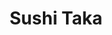 ---
layout: place
title: "Sushi Taka"
permalink: /california/irvine/sushi-taka.html
stateAbbr: CA
stateName: California
cityName: Irvine
seo:
  name: "Sushi Taka"
  type: Restaurant
  links: http://www.sushitakairvine.com/
description: "Looking for sushi in Irvine, California? Check out Sushi Taka for a delightful Japanese dining experience. Enjoy a variety of sushi and other dishes in a wel..."
place_id: ChIJG8LizEff3IARiwwvFn11DWs
photos:
  - name: >-
      places/ChIJG8LizEff3IARiwwvFn11DWs/photos/AeeoHcJcB3xGU_xxUR7FnyNLxiA-9LQ9g16f3RdlboRNKgQasoRZ67hVEI6ah9grZFhtJWbPW6y8WULSB_OT_pyAv-4UYA007OiLCpXeAUFWapIJCyzqOJxczvxRAWo_GVlC6HYuWKTC7pj_ErsyNZrFx0juVuKhOVeLW3ya7gMFbdWX3fjCHZaLliFIt2kbNJdQ1yBy-yrFu9UTiv4nV8TJYFxRcPrOrkAlz1KarsDhUcilv6MeBdctLatDHJenV1kLwUf2Y_TczjSQpHkKXNY_9WfbNN4firb-a9FnHB9bXuhSOTG0bMQu6MDJzojoVTqs0PKAbcX-IXO36uSWfcFZvhcsZY8TYM6jjFWyBnz1BJ1DITX8j_TLd4TfbKEowgJXEjius6NWyWBrKFcn2pj4Xzp469INP_fh9UIImNWrlu4
    widthPx: 3024
    heightPx: 4032
    authorAttributions:
      - displayName: Evan Nguyen
        uri: https://maps.google.com/maps/contrib/113105576465887270458
        photoUri: >-
          https://lh3.googleusercontent.com/a-/ALV-UjW40_bU38pLZkuyaZqYFom-Uw5JzrPKkrngsolANg13qr9s4pC-GA=s100-p-k-no-mo
    flagContentUri: >-
      https://www.google.com/local/imagery/report/?cb_client=maps_api_places.places_api&image_key=!1e10!2sCIHM0ogKEICAgICKlcihaw&hl=en-US
    googleMapsUri: >-
      https://www.google.com/maps/place//data=!3m4!1e2!3m2!1sCIHM0ogKEICAgICKlcihaw!2e10!4m2!3m1!1s0x80dcdf47cce2c21b:0x6b0d757d162f0c8b
  - name: >-
      places/ChIJG8LizEff3IARiwwvFn11DWs/photos/AeeoHcJJ3A1bMYOeng2T5SYz4E5qjQQVb2E38pBSjL7nc32C7S6BZIaNeTVZ4R_TM7-srPdlw8j3iuoEXNQtXBcoi3_p9_Um7J0j6mvExcKsSHMEtvLopuNR217lSuXjFqfVrYl87kJrAxemL5Mx6TeRZ9Gm6DKmYRBmw0kQWv3YsLtz_oezQq9uJd4EKHLV9j-cxh9Xr2ndlMxE413zPCeLDHQanWgkDaoS4heIDFLZFE_4RLT_AovUUbAKvGhIpginL0rrLW_IqfHU29VSY-gVDt80ArDxh3UGFWTpIgIfx8SOzg
    widthPx: 848
    heightPx: 632
    authorAttributions:
      - displayName: Sushi Taka
        uri: https://maps.google.com/maps/contrib/111399922522115385181
        photoUri: >-
          https://lh3.googleusercontent.com/a-/ALV-UjUc_57M-xsOcfVDP3nUakZo2_hAjNKC3R-5yNjv9vNctKQseDg=s100-p-k-no-mo
    flagContentUri: >-
      https://www.google.com/local/imagery/report/?cb_client=maps_api_places.places_api&image_key=!1e10!2sAF1QipOh_ET5VXLdUkBhCN4YjVJ5NbLZLQvBE5EnLR_d&hl=en-US
    googleMapsUri: >-
      https://www.google.com/maps/place//data=!3m4!1e2!3m2!1sAF1QipOh_ET5VXLdUkBhCN4YjVJ5NbLZLQvBE5EnLR_d!2e10!4m2!3m1!1s0x80dcdf47cce2c21b:0x6b0d757d162f0c8b
  - name: >-
      places/ChIJG8LizEff3IARiwwvFn11DWs/photos/AeeoHcKh8sYsEsGxXbINhAnnP3VpbyitKCP_Y-QTGDliRSbDSF3Wx4cb9EXcAzG_NvsCi-UXtdF-MihBxqOBovaGyB-4iZc1H3IBPchm3fxtva_0G_mPcJUaIaYDctOva9b9u7cRWGcpqt4giAoZ304e4HAdBnX2-IeuHpE8TSNlB350PtguoZrzWACnt605HdqRPy_lZVj0EVTaDmFOYW-te2Tyo199vXk7KBMpqwCBm5Y2XyFlmbQ-m0Qnez7cMn468zzjEGhDKyOXr_E45p1cWuj_DkjOGEz-u4zwx2o4Jo14Bg
    widthPx: 838
    heightPx: 552
    authorAttributions:
      - displayName: Sushi Taka
        uri: https://maps.google.com/maps/contrib/111399922522115385181
        photoUri: >-
          https://lh3.googleusercontent.com/a-/ALV-UjUc_57M-xsOcfVDP3nUakZo2_hAjNKC3R-5yNjv9vNctKQseDg=s100-p-k-no-mo
    flagContentUri: >-
      https://www.google.com/local/imagery/report/?cb_client=maps_api_places.places_api&image_key=!1e10!2sAF1QipNXJfWfRq6PWrnVT_ggudM-odOwqVhG8vO5mvP8&hl=en-US
    googleMapsUri: >-
      https://www.google.com/maps/place//data=!3m4!1e2!3m2!1sAF1QipNXJfWfRq6PWrnVT_ggudM-odOwqVhG8vO5mvP8!2e10!4m2!3m1!1s0x80dcdf47cce2c21b:0x6b0d757d162f0c8b
  - name: >-
      places/ChIJG8LizEff3IARiwwvFn11DWs/photos/AeeoHcLult0UM3pUV4AOCTcUEZ1AlyHovuJLy5qoCKJlf6vwKzTAiiAh7u2bjx81U1BEB3-w4ihDMvMaBvFsUcxmsXGMWOU7p3MP6BSpZOS51Rv7CGqgiWqYMgcKjv_NrTfFN9IbLOBQwEh15-pIrFkYN9ECOJvDFc038uUJj7jmqtMMOzbYVoVXTNhcjlFV22YkbDABoEuhrRU3p5RP96UDOK4CycR1qKzdWfE3GOuoyqifYWsRA1WMbJMr99KwDHiqiHNYyItLJeFyTrxXcxyxp9UEjkb540phfGS7qYhVjkjkyycPzxZYpgZx1LiIqj8Gshcw80lagSSr53IiGqhVBtmw2sVdezi7cTIxFMnWn6a8dlY-9e1P909f-qX8IL0AeksA0YNlf4lUvb7a3fLEPouDpLHmVTD4fqkZSkoZOK5gWg
    widthPx: 3024
    heightPx: 4032
    authorAttributions:
      - displayName: Ilia Sorokin
        uri: https://maps.google.com/maps/contrib/101401262910911480647
        photoUri: >-
          https://lh3.googleusercontent.com/a/ACg8ocKEZPcXqG_tmoPl001v5LlU4kobCOzTJeVhAgPexzdaJt05=s100-p-k-no-mo
    flagContentUri: >-
      https://www.google.com/local/imagery/report/?cb_client=maps_api_places.places_api&image_key=!1e10!2sCIHM0ogKEICAgIC9yMv_cg&hl=en-US
    googleMapsUri: >-
      https://www.google.com/maps/place//data=!3m4!1e2!3m2!1sCIHM0ogKEICAgIC9yMv_cg!2e10!4m2!3m1!1s0x80dcdf47cce2c21b:0x6b0d757d162f0c8b
  - name: >-
      places/ChIJG8LizEff3IARiwwvFn11DWs/photos/AeeoHcK6DTXjhW8nFZ_YJwHl7cTY5tWuZNGUu6PPOwlDJXLhd1wDSgRwEpB1h1M0lxpaTXrezwXTMtXmjJHX1bKkZiCZBQT-xPUI0trLSbDFuWqEy7nePvx9MnEp7CvDEEBlRbjd2AM60RbkUOJmMAB0EAk3-FpOcnayTmCZm-fKwAxL7vMIsbYc_1s6QzTQ3smViu57LMXBked3vgDE4jFWxJZs26iyfsj-Kibr01HNZbEwj3HXlDMk5if7g0v-ajHPL-1FfhziHdqobpvWzwSqhnDHjOFy-MOUK90I7AooEgWjlFd8iXj_maa-dQPA6pOt8pj4uk4MnrnjAuCjs21iv50VW1FOYMTJu2Jp5nafBeCTjFFpVKGrvoW4bewtvcdM_K0jqTHoYGvRTJBXO07ncLc0F-_x9WVFzeJGSYc5WGt7ZAc
    widthPx: 4000
    heightPx: 3000
    authorAttributions:
      - displayName: warit srimadee
        uri: https://maps.google.com/maps/contrib/102767298882679849082
        photoUri: >-
          https://lh3.googleusercontent.com/a-/ALV-UjVJIesCG37DsZmhxUeDyScC71FYQNb2111JnUC453TPlJG66knaHg=s100-p-k-no-mo
    flagContentUri: >-
      https://www.google.com/local/imagery/report/?cb_client=maps_api_places.places_api&image_key=!1e10!2sCIHM0ogKEICAgICuhvzvpAE&hl=en-US
    googleMapsUri: >-
      https://www.google.com/maps/place//data=!3m4!1e2!3m2!1sCIHM0ogKEICAgICuhvzvpAE!2e10!4m2!3m1!1s0x80dcdf47cce2c21b:0x6b0d757d162f0c8b
  - name: >-
      places/ChIJG8LizEff3IARiwwvFn11DWs/photos/AeeoHcLUvrCVZ-O9z_mGknezSHl3JVhT1nuoEynalm0nS_L9rpl-w2TvpK3xnuhOd3SM0YK_p5WfvFmoXn0hB_KX8_goMZtO3ASZFFdCCvuKckaf0zLTqyTxwfeBMaVvXpgq8XyzXMwx0QAS4DWozFrcE2tFbmGwTYPc3T_rmRKoRuUU2ZIPnzdSEW5TCFPaD-XjVdmMXCJ9SCDYqqrzInZ5qdH6w-0zDV1KE-7u8snWGFSr4A6vc55zzCyvw_ONCVzAz3j009EI5HZad-r4r9A05ka4qnZuA69igKcip72MhYXubJIVoNZOptv_EtKstRGFqzHHQfP3gWjWtW-IL2cYQOXYbUvM_WK5mCo_ytLrDj9apOUwCzIP5SQwx6CmJh5V1YBE_N9uSuAcZOF8G0Mp5y866XtE5_AWQemeGKRDhg8ESg
    widthPx: 4000
    heightPx: 3000
    authorAttributions:
      - displayName: warit srimadee
        uri: https://maps.google.com/maps/contrib/102767298882679849082
        photoUri: >-
          https://lh3.googleusercontent.com/a-/ALV-UjVJIesCG37DsZmhxUeDyScC71FYQNb2111JnUC453TPlJG66knaHg=s100-p-k-no-mo
    flagContentUri: >-
      https://www.google.com/local/imagery/report/?cb_client=maps_api_places.places_api&image_key=!1e10!2sCIHM0ogKEICAgICuhvzvRA&hl=en-US
    googleMapsUri: >-
      https://www.google.com/maps/place//data=!3m4!1e2!3m2!1sCIHM0ogKEICAgICuhvzvRA!2e10!4m2!3m1!1s0x80dcdf47cce2c21b:0x6b0d757d162f0c8b
  - name: >-
      places/ChIJG8LizEff3IARiwwvFn11DWs/photos/AeeoHcKNOsKvNEK6z9wSDbZ40Tyk2xd4MglLoAXEjLoo2J6axjU0mx4eB4bFwdYPND7NPBb89u-H5WIycGjMZ7Skqf_lWZzxWIK03zhNFmTIWB4IA6ml2AyNyZjvyHpIm1loZCKVUT5gTFMZg-cGywkrmcabbyZgBgzd6lRC1ONG2oovipvtdBQn4Qc7FnxEkARqgBJDPh4jarpukQMoOgQR5hAgYXQmnCMzjTmL-zGEo8A2JQD1UilDAxO0QGHcAvoh5T_nYUvK21naCM76jxb8chdYy9SwDqDYrdwq77Oh22Y5dg
    widthPx: 3818
    heightPx: 2477
    authorAttributions:
      - displayName: Sushi Taka
        uri: https://maps.google.com/maps/contrib/111399922522115385181
        photoUri: >-
          https://lh3.googleusercontent.com/a-/ALV-UjUc_57M-xsOcfVDP3nUakZo2_hAjNKC3R-5yNjv9vNctKQseDg=s100-p-k-no-mo
    flagContentUri: >-
      https://www.google.com/local/imagery/report/?cb_client=maps_api_places.places_api&image_key=!1e10!2sAF1QipNA9RXpf6pgoCNhiUliMIrf4HKiCSqfd3qu0XtX&hl=en-US
    googleMapsUri: >-
      https://www.google.com/maps/place//data=!3m4!1e2!3m2!1sAF1QipNA9RXpf6pgoCNhiUliMIrf4HKiCSqfd3qu0XtX!2e10!4m2!3m1!1s0x80dcdf47cce2c21b:0x6b0d757d162f0c8b
  - name: >-
      places/ChIJG8LizEff3IARiwwvFn11DWs/photos/AeeoHcI9IyP5eEohDTgY9puoJKp3wKxgWUgD80KLu4fmGzcXW3c9mF3iNYCb1ozhBPeg74BWeOl6YWkoGNNIqgbOqKbFutaH6ffLMDwjP11L4SVIsrPyLsoFlcJG68tFBcTEQ__ukCQ9p2m_yiebiBtxlYYJjdbHZSi-S1m8txPkrAcLXcCAY1mMuTP4ncP7jz94mDuMK06pJIittNuOSFYa-malwEWHRnBwfAGNOJV2xQeG6p3isNMnTmDNOfOuyj_Wumn8h0M0yictUy3Q4ch3FXrBwNfzQ2h-GCeHk4lwlG8aDQ
    widthPx: 610
    heightPx: 424
    authorAttributions:
      - displayName: Sushi Taka
        uri: https://maps.google.com/maps/contrib/111399922522115385181
        photoUri: >-
          https://lh3.googleusercontent.com/a-/ALV-UjUc_57M-xsOcfVDP3nUakZo2_hAjNKC3R-5yNjv9vNctKQseDg=s100-p-k-no-mo
    flagContentUri: >-
      https://www.google.com/local/imagery/report/?cb_client=maps_api_places.places_api&image_key=!1e10!2sAF1QipPtMPeUOKrfzDFTM6jIpa1zp5047D-e20AKJbTP&hl=en-US
    googleMapsUri: >-
      https://www.google.com/maps/place//data=!3m4!1e2!3m2!1sAF1QipPtMPeUOKrfzDFTM6jIpa1zp5047D-e20AKJbTP!2e10!4m2!3m1!1s0x80dcdf47cce2c21b:0x6b0d757d162f0c8b
  - name: >-
      places/ChIJG8LizEff3IARiwwvFn11DWs/photos/AeeoHcI2gCc-SvGSdH1TY19SHqoq9c9XHMM01sGe5iirZSAdjv-27B0nNP8n8C4mx2oUnpKChNAZrcx_KPKdiKxyRY3bCrT9Cshbo9LJlTBzWWY706xh2iyQVGzFfUjx8xSIbCtBZ4DmpEhkX5eM0baCBF_RA9HAH9-9HJebRCC7kd7HZLDCuKadv2NvYCfP6uvE1LkWv9JlI8D3Socfp_KyqU02VPN5JuD2hp5iyLfk2fcxyvXnZeBypCwj16wBtlp1RokG2HcL3AMUI05FKORqLtf80i2UktLPquFbudCanhRBZcpuv44Txn3sGuGV0yYrJgmv-oPXF1GCrrG0YgJ9i-VIz8R-1Kh7UhnXTLTy1St2JH_WUezrNjjSTvaOtvIVM9XcE56jM7vvzIBXtp0_f9HOpOs76k_2Chzm01oNK2c8Xzo
    widthPx: 3024
    heightPx: 4032
    authorAttributions:
      - displayName: Francis Teran
        uri: https://maps.google.com/maps/contrib/111364840243296086086
        photoUri: >-
          https://lh3.googleusercontent.com/a-/ALV-UjVKAwk_Fmnj85KZW2YSyUChTFrmiiWuculXLLkL6haDU1-MeanyEw=s100-p-k-no-mo
    flagContentUri: >-
      https://www.google.com/local/imagery/report/?cb_client=maps_api_places.places_api&image_key=!1e10!2sCIHM0ogKEICAgIDFn7-Y-gE&hl=en-US
    googleMapsUri: >-
      https://www.google.com/maps/place//data=!3m4!1e2!3m2!1sCIHM0ogKEICAgIDFn7-Y-gE!2e10!4m2!3m1!1s0x80dcdf47cce2c21b:0x6b0d757d162f0c8b
  - name: >-
      places/ChIJG8LizEff3IARiwwvFn11DWs/photos/AeeoHcJOhs0OqRQWV2IPxuK0govMEnHtiIa6QKIS4NyOS5htB1Xr9LX0d3Kf139ha5AlIJ75YfI6iL2znlsCRnEeQLO7cU51_OBgNqi_aXxRPt_yjEoeKoMPsQuUQQwI-eo-5evdeCoIy0yepuR2xg6Fg8oeFiBj7XeMpWArqKbOwOPpcWz7P5to6grTnrep32q7YJGXi4eKutIcIyHcOI9rbZW7Pd2is5_2BElY_tX_Ji69TfNBwwVmK7immgN5vSJWmXD6E4Ij_NIGquuBe-K4_jUbZBsL-Zuj0Z-ViLYvUnxnT7r9PL1En8KXDuVhRuAiUW8sUyB7pJpw5tqHqEUMVGFMX_RLQs2punfmP51zgReL8jXSzkuMjNGlrnqJDV6wLLedW8gItC_ku5VS9DhL7js_f30RK6GZ-NkVyIzCygjrHQ
    widthPx: 3024
    heightPx: 4032
    authorAttributions:
      - displayName: John Bishop
        uri: https://maps.google.com/maps/contrib/113690720033654134870
        photoUri: >-
          https://lh3.googleusercontent.com/a-/ALV-UjW0SBq7H90Tc4_4pIhuU9AhpVe8xIIA0vemzZXHm29wQWsW9s2q=s100-p-k-no-mo
    flagContentUri: >-
      https://www.google.com/local/imagery/report/?cb_client=maps_api_places.places_api&image_key=!1e10!2sCIHM0ogKEICAgICT_5KNXg&hl=en-US
    googleMapsUri: >-
      https://www.google.com/maps/place//data=!3m4!1e2!3m2!1sCIHM0ogKEICAgICT_5KNXg!2e10!4m2!3m1!1s0x80dcdf47cce2c21b:0x6b0d757d162f0c8b
address: 2967 Michelson Dr G, Irvine, CA 92612, USA
street: 2967 Michelson Dr G
city: Irvine
state: CA
zip: '92612'
country: USA
neighborhood: Irvine Business Complex
latitude: '33.672614'
longitude: '-117.846750'
accessibility_options:
  wheelchairAccessibleParking: true
  wheelchairAccessibleEntrance: true
  wheelchairAccessibleRestroom: true
  wheelchairAccessibleSeating: true
business_status: OPERATIONAL
name: Sushi Taka
google_maps_links:
  directionsUri: >-
    https://www.google.com/maps/dir//''/data=!4m7!4m6!1m1!4e2!1m2!1m1!1s0x80dcdf47cce2c21b:0x6b0d757d162f0c8b!3e0
  placeUri: https://maps.google.com/?cid=7713950916859071627
  writeAReviewUri: >-
    https://www.google.com/maps/place//data=!4m3!3m2!1s0x80dcdf47cce2c21b:0x6b0d757d162f0c8b!12e1
  reviewsUri: >-
    https://www.google.com/maps/place//data=!4m4!3m3!1s0x80dcdf47cce2c21b:0x6b0d757d162f0c8b!9m1!1b1
  photosUri: >-
    https://www.google.com/maps/place//data=!4m3!3m2!1s0x80dcdf47cce2c21b:0x6b0d757d162f0c8b!10e5
primary_type: Sushi Restaurant
opening_hours:
  regular: null
  current: null
secondary_opening_hours:
  regular:
    weekdayDescriptions: null
    type: null
  current:
    weekdayDescriptions: null
    type: null
phone: (949) 336-5555
price_level: PRICE_LEVEL_MODERATE
price_range: $20 &ndash; $30
rating: '3.6'
rating_count: 91
website: http://www.sushitakairvine.com/
reviews:
  - name: >-
      places/ChIJG8LizEff3IARiwwvFn11DWs/reviews/ChZDSUhNMG9nS0VJQ0FnTUNJbllMYUJREAE
    relativePublishTimeDescription: a week ago
    rating: 1
    text:
      text: >-
        We’ve ordered from this location over 75-100 times! We’ve never had a
        reason to interact with their staff until today, when we had an issue
        with our order. We wanted to make a change to the roll we ordered and we
        were told there was nothing they could do for us given they had already
        started preparing our order… what? All we wanted to do was add an item
        on. We pushed it further and said surly there’s something we can do, so
        she “spoke to the chef” who basically said no. So long story short, I
        hope one day they realize that loyal customers are worth way more than
        what a simple customer service gesture would have cost them.
      languageCode: en
    originalText:
      text: >-
        We’ve ordered from this location over 75-100 times! We’ve never had a
        reason to interact with their staff until today, when we had an issue
        with our order. We wanted to make a change to the roll we ordered and we
        were told there was nothing they could do for us given they had already
        started preparing our order… what? All we wanted to do was add an item
        on. We pushed it further and said surly there’s something we can do, so
        she “spoke to the chef” who basically said no. So long story short, I
        hope one day they realize that loyal customers are worth way more than
        what a simple customer service gesture would have cost them.
      languageCode: en
    authorAttribution:
      displayName: Scott Stuetzel
      uri: https://www.google.com/maps/contrib/111835447529446177147/reviews
      photoUri: >-
        https://lh3.googleusercontent.com/a-/ALV-UjXhOllsm1gzoBBy4_1k14Bnem-w0ydUA2_5OqYyym960wM5sO4=s128-c0x00000000-cc-rp-mo
    publishTime: '2025-04-04T02:31:28.460295Z'
    flagContentUri: >-
      https://www.google.com/local/review/rap/report?postId=ChZDSUhNMG9nS0VJQ0FnTUNJbllMYUJREAE&d=17924085&t=1
    googleMapsUri: >-
      https://www.google.com/maps/reviews/data=!4m6!14m5!1m4!2m3!1sChZDSUhNMG9nS0VJQ0FnTUNJbllMYUJREAE!2m1!1s0x80dcdf47cce2c21b:0x6b0d757d162f0c8b
  - name: >-
      places/ChIJG8LizEff3IARiwwvFn11DWs/reviews/ChdDSUhNMG9nS0VJQ0FnSUNUXzVLTjdnRRAB
    relativePublishTimeDescription: 10 months ago
    rating: 5
    text:
      text: >-
        I don’t understand the reviews hating on the customer service here. I’ve
        been like seven times and they’re always really cool and nice. Maybe
        they started out understaffed and that led to the problems. But anyway
        the sushi is good and I recommend this place.
      languageCode: en
    originalText:
      text: >-
        I don’t understand the reviews hating on the customer service here. I’ve
        been like seven times and they’re always really cool and nice. Maybe
        they started out understaffed and that led to the problems. But anyway
        the sushi is good and I recommend this place.
      languageCode: en
    authorAttribution:
      displayName: John Bishop
      uri: https://www.google.com/maps/contrib/113690720033654134870/reviews
      photoUri: >-
        https://lh3.googleusercontent.com/a-/ALV-UjW0SBq7H90Tc4_4pIhuU9AhpVe8xIIA0vemzZXHm29wQWsW9s2q=s128-c0x00000000-cc-rp-mo-ba4
    publishTime: '2024-05-21T02:30:28.308221Z'
    flagContentUri: >-
      https://www.google.com/local/review/rap/report?postId=ChdDSUhNMG9nS0VJQ0FnSUNUXzVLTjdnRRAB&d=17924085&t=1
    googleMapsUri: >-
      https://www.google.com/maps/reviews/data=!4m6!14m5!1m4!2m3!1sChdDSUhNMG9nS0VJQ0FnSUNUXzVLTjdnRRAB!2m1!1s0x80dcdf47cce2c21b:0x6b0d757d162f0c8b
  - name: >-
      places/ChIJG8LizEff3IARiwwvFn11DWs/reviews/ChZDSUhNMG9nS0VJQ0FnSUNuLWJqVGVBEAE
    relativePublishTimeDescription: 2 months ago
    rating: 1
    text:
      text: >-
        I wanted to share some feedback regarding my recent experiences at your
        restaurant. Previously, I have always been able to call ahead to place
        my order before arriving, which saved me valuable time. However, last
        night, a waitress informed me that the chef no longer allows phone
        orders. Instead of waiting 20 minutes to place my order in person, I
        would much prefer the option to call ahead, as I have done in the past.


        Additionally, I have noticed a significant issue with portion sizes when
        ordering through DoorDash. Each order consistently arrives with only
        four small pieces, yet two small orders cost $51. In comparison, other
        sushi restaurants provide 8 to 10 pieces per order at half the cost.
        This discrepancy in pricing and portion size is disappointing and has
        led me to reconsider my patronage.


        Unfortunately, due to these recent changes, I have decided to take my
        business elsewhere. I wanted to bring this to your attention in case you
        were unaware of these concerns.
      languageCode: en
    originalText:
      text: >-
        I wanted to share some feedback regarding my recent experiences at your
        restaurant. Previously, I have always been able to call ahead to place
        my order before arriving, which saved me valuable time. However, last
        night, a waitress informed me that the chef no longer allows phone
        orders. Instead of waiting 20 minutes to place my order in person, I
        would much prefer the option to call ahead, as I have done in the past.


        Additionally, I have noticed a significant issue with portion sizes when
        ordering through DoorDash. Each order consistently arrives with only
        four small pieces, yet two small orders cost $51. In comparison, other
        sushi restaurants provide 8 to 10 pieces per order at half the cost.
        This discrepancy in pricing and portion size is disappointing and has
        led me to reconsider my patronage.


        Unfortunately, due to these recent changes, I have decided to take my
        business elsewhere. I wanted to bring this to your attention in case you
        were unaware of these concerns.
      languageCode: en
    authorAttribution:
      displayName: Kevin B
      uri: https://www.google.com/maps/contrib/106505096542734710123/reviews
      photoUri: >-
        https://lh3.googleusercontent.com/a/ACg8ocKGPniTfWiaIucR1T7VynuB2D3yYhv1t1WGskailp6j3zp4ug=s128-c0x00000000-cc-rp-mo
    publishTime: '2025-02-04T13:32:03.448032Z'
    flagContentUri: >-
      https://www.google.com/local/review/rap/report?postId=ChZDSUhNMG9nS0VJQ0FnSUNuLWJqVGVBEAE&d=17924085&t=1
    googleMapsUri: >-
      https://www.google.com/maps/reviews/data=!4m6!14m5!1m4!2m3!1sChZDSUhNMG9nS0VJQ0FnSUNuLWJqVGVBEAE!2m1!1s0x80dcdf47cce2c21b:0x6b0d757d162f0c8b
  - name: >-
      places/ChIJG8LizEff3IARiwwvFn11DWs/reviews/ChdDSUhNMG9nS0VJQ0FnSUNzamZMd3F3RRAB
    relativePublishTimeDescription: 5 years ago
    rating: 5
    text:
      text: >-
        I really enjoyed my lunch at Taka! I had two different rolls + some
        sushi and it was delicious, fresh, and well prepared and designed. The
        server was very nice and kind. The place is also clean and cozy! They
        have a great happy hour deal which is all day long during the weekends!
        I highly recommend this place.
      languageCode: en
    originalText:
      text: >-
        I really enjoyed my lunch at Taka! I had two different rolls + some
        sushi and it was delicious, fresh, and well prepared and designed. The
        server was very nice and kind. The place is also clean and cozy! They
        have a great happy hour deal which is all day long during the weekends!
        I highly recommend this place.
      languageCode: en
    authorAttribution:
      displayName: Hesam Abedini
      uri: https://www.google.com/maps/contrib/113609600551977967806/reviews
      photoUri: >-
        https://lh3.googleusercontent.com/a-/ALV-UjWqV0t7ifXKCVdnP1hk4ckgBTeIK83opkd_Fq4Cr4U84Mh1W5Z7=s128-c0x00000000-cc-rp-mo-ba6
    publishTime: '2020-02-10T00:16:11.646760Z'
    flagContentUri: >-
      https://www.google.com/local/review/rap/report?postId=ChdDSUhNMG9nS0VJQ0FnSUNzamZMd3F3RRAB&d=17924085&t=1
    googleMapsUri: >-
      https://www.google.com/maps/reviews/data=!4m6!14m5!1m4!2m3!1sChdDSUhNMG9nS0VJQ0FnSUNzamZMd3F3RRAB!2m1!1s0x80dcdf47cce2c21b:0x6b0d757d162f0c8b
  - name: >-
      places/ChIJG8LizEff3IARiwwvFn11DWs/reviews/ChdDSUhNMG9nS0VJQ0FnTUNBeXYtV3pRRRAB
    relativePublishTimeDescription: 2 months ago
    rating: 1
    text:
      text: >-
        This is by far the worst sushi restaurant I have ever been to. They are
        so disrespectful and add a tip without authorization. Avoid this place
        at all costs and the lady working there is so rude and has a bad
        attitude.
      languageCode: en
    originalText:
      text: >-
        This is by far the worst sushi restaurant I have ever been to. They are
        so disrespectful and add a tip without authorization. Avoid this place
        at all costs and the lady working there is so rude and has a bad
        attitude.
      languageCode: en
    authorAttribution:
      displayName: Maya El-Said
      uri: https://www.google.com/maps/contrib/114662753963040268375/reviews
      photoUri: >-
        https://lh3.googleusercontent.com/a/ACg8ocJtLu7GmF_zk7ZZbmiIzBZWNKAMkCjYaikW0KbNT_kQd5Id=s128-c0x00000000-cc-rp-mo
    publishTime: '2025-01-30T22:05:32.910482Z'
    flagContentUri: >-
      https://www.google.com/local/review/rap/report?postId=ChdDSUhNMG9nS0VJQ0FnTUNBeXYtV3pRRRAB&d=17924085&t=1
    googleMapsUri: >-
      https://www.google.com/maps/reviews/data=!4m6!14m5!1m4!2m3!1sChdDSUhNMG9nS0VJQ0FnTUNBeXYtV3pRRRAB!2m1!1s0x80dcdf47cce2c21b:0x6b0d757d162f0c8b
parking_options:
  freeParkingLot: true
  freeStreetParking: true
payment_options:
  acceptsCreditCards: true
  acceptsDebitCards: true
  acceptsCashOnly: false
  acceptsNfc: true
allow_dogs: null
curbside_pickup: false
delivery: true
dine_in: true
good_for_children: true
good_for_groups: null
good_for_sports: false
live_music: false
menu_for_children: null
outdoor_seating: true
reservable: null
restroom: true
serves_beer: true
serves_breakfast: null
serves_brunch: false
serves_cocktails: null
serves_coffee: false
serves_dinner: true
serves_dessert: null
serves_lunch: true
serves_vegetarian_food: null
serves_wine: true
takeout: true
summary: null

---
